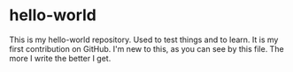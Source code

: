 # hello-world
This is my hello-world repository. Used to test things and to learn.
It is my first contribution on GitHub. I'm new to this, as you can see by this file. The more I write the better I get.
